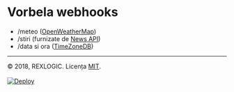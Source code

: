 # Vorbela webhooks

- /meteo (<a href="https://openweathermap.org/">OpenWeatherMap</a>)
- /stiri (furnizate de <a href="https://newsapi.org">News API</a>)
- /data si ora (<a href="https://timezonedb.com/">TimeZoneDB</a>)
<hr />
© 2018, REXLOGIC. Licența <a href="https://opensource.org/licenses/MIT">MIT</a>.
<br /><br />

<a href="https://heroku.com/deploy?template=https://github.com/rexlogic/vremea">
  <img src="https://www.herokucdn.com/deploy/button.svg" alt="Deploy">
</a>



